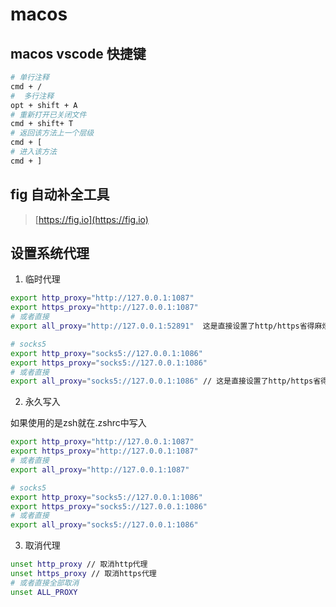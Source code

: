 # macos

## macos vscode 快捷键

```bash
# 单行注释
cmd + /
#  多行注释
opt + shift + A
# 重新打开已关闭文件
cmd + shift+ T
# 返回该方法上一个层级
cmd + [
# 进入该方法
cmd + ]
```

## fig 自动补全工具

> [https://fig.io](https://fig.io)

## 设置系统代理

1. 临时代理

```bash
export http_proxy="http://127.0.0.1:1087" 
export https_proxy="http://127.0.0.1:1087"
# 或者直接
export all_proxy="http://127.0.0.1:52891"  这是直接设置了http/https省得麻烦，当然你要是有分开设置的需求就分开设置

# socks5 
export http_proxy="socks5://127.0.0.1:1086"
export https_proxy="socks5://127.0.0.1:1086"
# 或者直接
export all_proxy="socks5://127.0.0.1:1086" // 这是直接设置了http/https省得麻烦，当然你要是有分开设置的需求就分开设置
```

2. 永久写入

如果使用的是zsh就在.zshrc中写入

```bash
export http_proxy="http://127.0.0.1:1087"
export https_proxy="http://127.0.0.1:1087"
# 或者直接
export all_proxy="http://127.0.0.1:1087"

# socks5 
export http_proxy="socks5://127.0.0.1:1086"
export https_proxy="socks5://127.0.0.1:1086"
# 或者直接
export all_proxy="socks5://127.0.0.1:1086"
```

3. 取消代理

```bash
unset http_proxy // 取消http代理
unset https_proxy // 取消https代理
# 或者直接全部取消
unset ALL_PROXY
```

